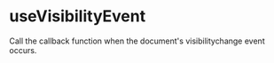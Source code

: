 # useVisibilityEvent

Call the callback function when the document's visibilitychange event occurs.
